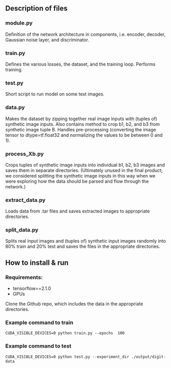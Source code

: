 ## Description of files
### module.py
Definition of the network architecture in components, i.e. encoder, decoder, Gaussian noise layer, and discriminator.

### train.py
Defines the various losses, the dataset, and the training loop. Performs training.

### test.py
Short script to run model on some test images.

### data.py
Makes the dataset by zipping together real image inputs with (tuples of) synthetic image inputs. Also contains method to crop b1, b2, and b3 from synthetic image tuple B. Handles pre-processing (converting the image tensor to dtype=tf.float32 and normalizing the values to be between 0 and 1).

### process_Xb.py
Crops tuples of synthetic image inputs into individual b1, b2, b3 images and saves them in separate directories. (Ultimately unused in the final product; we considered splitting the synthetic image inputs in this way when we were exploring how the data should be parsed and flow through the network.)

### extract_data.py
Loads data from .tar files and saves extracted images to appropriate directories.


### split_data.py
Splits real input images and (tuples of) synthetic input images randomly into 80% train and 20% test and saves the files in the appropriate directories.

## How to install & run
### Requirements:
- tensorflow==2.1.0
- GPUs

Clone the Github repo, which includes the data in the appropriate directories.

### Example command to train
```
CUDA_VISIBLE_DEVICES=0 python train.py --epochs  100
```

### Example command to test
```
CUDA_VISIBLE_DEVICES=0 python test.py --experiment_dir ./output/digit-data
```
